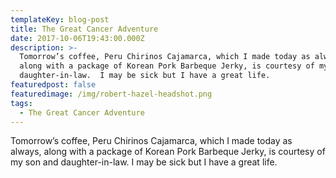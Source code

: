 ```yaml
---
templateKey: blog-post
title: The Great Cancer Adventure
date: 2017-10-06T19:43:00.000Z
description: >-
  Tomorrow’s coffee, Peru Chirinos Cajamarca, which I made today as always,
  along with a package of Korean Pork Barbeque Jerky, is courtesy of my son and
  daughter-in-law.  I may be sick but I have a great life.  
featuredpost: false
featuredimage: /img/robert-hazel-headshot.png
tags:
  - The Great Cancer Adventure
---
```

Tomorrow’s coffee, Peru Chirinos Cajamarca, which I made today as always, along with a package of Korean Pork Barbeque Jerky, is courtesy of my son and daughter-in-law. I may be sick but I have a great life.
